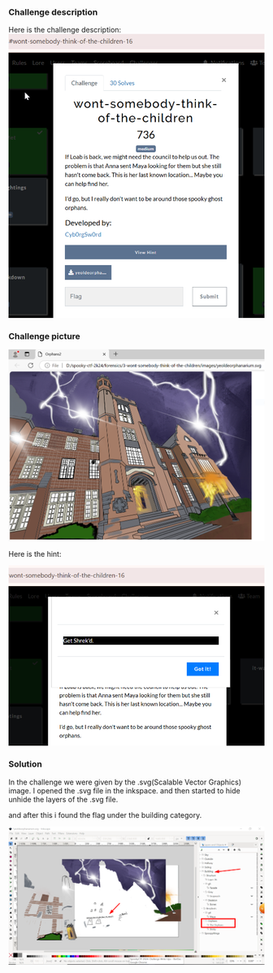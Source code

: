 ### Challenge description

Here is the challenge description:
![description](./images/challenge.png)

### Challenge picture

![picture](./images/yeoldeorphanarium.PNG)

Here is the hint:

![hint](./images/hint.png)

### Solution

In the challenge we were given by the .svg(Scalable Vector Graphics) image. I opened the .svg file in the inkspace. and then started to hide unhide the layers of the .svg file.

and after this i found the flag under the building category.

![solution](./images/1.png)